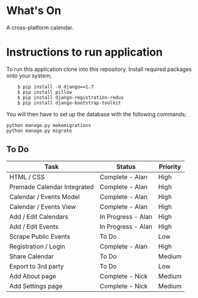# What's On
A cross-platform calendar.

# Instructions to run application
To run this application clone into this repository.
Install required packages onto your system;


        $ pip install -U django==1.7
        $ pip install pillow
        $ pip install django-registration-redux
        $ pip install django-bootstrap-toolkit

You will then have to set up the database with the following commands;


    python manage.py makemigrations
    python manage.py migrate
	


## To Do

Task  | Status | Priority
------------- | ------------- | -------------
HTML / CSS | Complete - Alan | High
Premade Calendar Integrated  | Complete - Alan | High
Calendar / Events Model  | Complete - Alan | High
Calendar / Events View | Complete - Alan | High
Add / Edit Calendars | In Progress - Alan | High
Add / Edit Events | In Progress - Alan | High
Scrape Public Events | To Do | Low
Registration / Login | Complete - Alan | High
Share Calendar | To Do | Medium
Export to 3rd party | To Do | Low
Add About page | Complete - Nick | Medium
Add Settings page | Complete - Nick | Medium